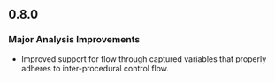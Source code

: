 ## 0.8.0

### Major Analysis Improvements

* Improved support for flow through captured variables that properly adheres to inter-procedural control flow.
